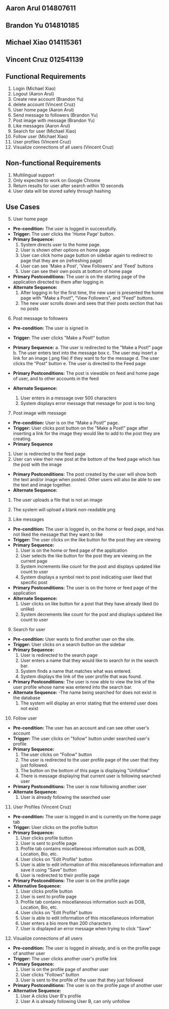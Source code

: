 ## Aaron Arul 014807611
## Brandon Yu 014810185
## Michael Xiao 014115361
## Vincent Cruz 012541139

## Functional Requirements

1. Login (Michael Xiao)
2. Logout (Aaron Arul)
3. Create new account (Brandon Yu)
4. delete account (Vincent Cruz)
5. User home page (Aaron Arul)
6. Send message to followers (Brandon Yu)
7. Post image with message (Brandon Yu)
8. Like messages (Aaron Arul)
9. Search for user (Michael Xiao)
10. Follow user (Michael Xiao)
11. User profiles (Vincent Cruz)
12. Visualize connections of all users (Vincent Cruz)

## Non-functional Requirements

1. Multilingual support 
2. Only expected to work on Google Chrome 
3. Return results for user after search within 10 seconds
4. User data will be stored safely through hashing 

## Use Cases

5. User home page
- **Pre-condition:** The user is logged in successfully. 
- **Trigger:** The user clicks the 'Home Page' button.
- **Primary Sequence:**
  1. System directs user to the home page.
  2. User is shown other options on home page
  3. User can click home page button on sidebar again to redirect to page that they are on (refreshing page)
  4. User can see 'Make a Post', 'View Followers' and 'Feed' buttons
  5. User can see their own posts at bottom of home page
- **Primary Postconditions:** The user is on the starting page of the application directed to them after logging in
- **Alternate Sequence:** 
  1. After logging in for the first time, the new user is presented the home page with "Make a Post!", "View Followers", and "Feed" buttons.
  2. The new user scrolls down and sees that their posts section that has no posts 
  
6. Post message to followers
- **Pre-condition:** The user is signed in
- **Trigger:** The user clicks "Make a Post!" button
- **Primary Sequence:** 
  a. The user is redirected to the "Make a Post!" page
  b. The user enters text into the message box
  c. The user may insert a link for an image (.png file) if they want to for the message
  d. The user clicks the "Post" button
  e. The user is directed to the Feed page
- **Primary Postconditions:** The post is viewable on feed and home page of user, and to other accounts in the feed

- **Alternate Sequence:** 
  1. User enters in a message over 500 characters
  2. System displays error message that message for post is too long
  

7. Post image with message
- **Pre-condition:** User is on the "Make a Post!" page.
- **Trigger:** User clicks post button on the "Make a Post!" page after inserting a link for the image they would like to add to the post they are creating.
- **Primary Sequence**
1. User is redirected to the feed page
2. User can view their new post at the bottom of the feed page which has the post with the image
- **Primary Postconditions:**
The post created by the user will show both the text and/or image when posted. Other users will also be able to see the text and image together.
- **Alternate Sequence:**
 1. The user uploads a file that is not an image
 2. The system will upload a blank non-readable png

8. Like messages
- **Pre-condition:** The user is logged in, on the home or feed page, and has not liked the message that they want to like
- **Trigger:** The user clicks on the like button for the post they are viewing
- **Primary Sequence:**
  1. User is on the home or feed page of the application
  2. User selects the like button for the post they are viewing on the current page
  3. System increments like count for the post and displays updated like count to user
  4. System displays a symbol next to post indicating user liked that specific post
- **Primary Postconditions:** The user is on the home or feed page of the application
- **Alternate Sequence:** 
  1. User clicks on like button for a post that they have already liked (to unlike)
  2. System decrements like count for the post and displays updated like count to user

9. Search for user 
- **Pre-condition:** User wants to find another user on the site.
- **Trigger:** User clicks on a search button on the sidebar
- **Primary Sequence:**
  1. User is redirected to the search page
  2. User enters a name that they would like to search for in the search bar.
  3. System finds a name that matches what was entered.
  4. System displays the link of the user profile that was found.
- **Primary Postconditions:** The user is now able to view the link of the user profile whose name was entered into the search bar.
- **Alternate Sequence:**
  -The name being searched for does not exist in the database
  1. The system will display an error stating that the entered user does not exist


10. Follow user 
- **Pre-condition:** The user has an account and can see other user's account
- **Trigger:** The user clicks on "follow" button under searched user's profile
- **Primary Sequence:**
  1. The user clicks on "Follow" button
  2. The user is redirected to the user profile page of the user that they just followed.
  3. The button on the bottom of this page is displaying "Unfollow"
  4. There is message displaying that current user is following searched user
- **Primary Postconditions:** The user is now following another user
- **Alternate Sequence:**
  1. User is already following the searched user

11. User Profiles (Vincent Cruz)
- **Pre-condition:** The user is logged in and is currently on the home page tab
- **Trigger:** User clicks on the profile button 
- **Primary Sequence:**
  1. User clicks profile button
  2. User is sent to profile page
  3. Profile tab contains miscellaneous information such as DOB, Location, Bio, etc.
  4. User clicks on "Edit Profile" button
  5. User is able to edit information of this miscellaneuos information and save it using "Save" button
  6. User is redirected to their profile page
- **Primary Postconditions:** The user is on the profile page
- **Alternative Sequence:**
  1. User clicks profile button
  2. User is sent to profile page
  3. Profile tab contains miscellaneous information such as DOB, Location, Bio, etc.
  4. User clicks on "Edit Profile" button
  5. User is able to edit information of this miscellaneuos information
  6. User enters a bio more than 200 characters
  7. User is displayed an error message when trying to click "Save"
   
12. Visualize connections of all users
- **Pre-condition:** The user is logged in already, and is on the profile page of another user
- **Trigger:**  The user clicks another user's profile link
- **Primary Sequence:** 
  1. User is on the profile page of another user
  2. User clicks "Follows" button
  3. User is sent to the profile of the user that they just followed
- **Primary Postconditions:** The user is on the profile page of another user
- **Alternative Sequence:**
  1. User A clicks User B's profile
  2. User A is already following User B, can only unfollow

